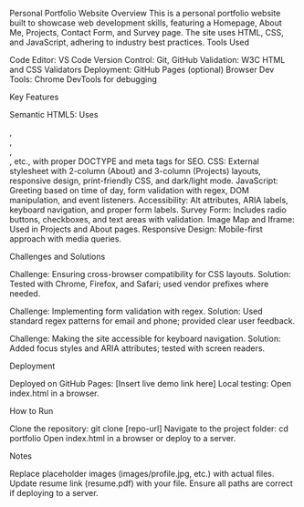 Personal Portfolio Website
Overview
This is a personal portfolio website built to showcase web development skills, featuring a Homepage, About Me, Projects, Contact Form, and Survey page. The site uses HTML, CSS, and JavaScript, adhering to industry best practices.
Tools Used

Code Editor: VS Code
Version Control: Git, GitHub
Validation: W3C HTML and CSS Validators
Deployment: GitHub Pages (optional)
Browser Dev Tools: Chrome DevTools for debugging

Key Features

Semantic HTML5: Uses <section>, <article>, <nav>, <main>, etc., with proper DOCTYPE and meta tags for SEO.
CSS: External stylesheet with 2-column (About) and 3-column (Projects) layouts, responsive design, print-friendly CSS, and dark/light mode.
JavaScript: Greeting based on time of day, form validation with regex, DOM manipulation, and event listeners.
Accessibility: Alt attributes, ARIA labels, keyboard navigation, and proper form labels.
Survey Form: Includes radio buttons, checkboxes, and text areas with validation.
Image Map and Iframe: Used in Projects and About pages.
Responsive Design: Mobile-first approach with media queries.

Challenges and Solutions

Challenge: Ensuring cross-browser compatibility for CSS layouts.
Solution: Tested with Chrome, Firefox, and Safari; used vendor prefixes where needed.


Challenge: Implementing form validation with regex.
Solution: Used standard regex patterns for email and phone; provided clear user feedback.


Challenge: Making the site accessible for keyboard navigation.
Solution: Added focus styles and ARIA attributes; tested with screen readers.



Deployment

Deployed on GitHub Pages: [Insert live demo link here]
Local testing: Open index.html in a browser.

How to Run

Clone the repository: git clone [repo-url]
Navigate to the project folder: cd portfolio
Open index.html in a browser or deploy to a server.

Notes

Replace placeholder images (images/profile.jpg, etc.) with actual files.
Update resume link (resume.pdf) with your file.
Ensure all paths are correct if deploying to a server.

